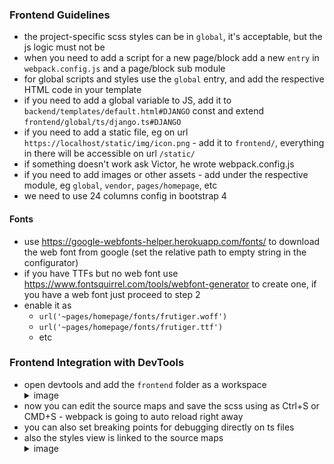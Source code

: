 ### Frontend Guidelines
- the project-specific scss styles can be in `global`, it's acceptable, but the js logic must not be
- when you need to add a script for a new page/block add a new `entry` in `webpack.config.js` and a page/block sub module
- for global scripts and styles use the `global` entry, and add the respective HTML code in your template
- if you need to add a global variable to JS, add it to `backend/templates/default.html#DJANGO` const and extend `frontend/global/ts/django.ts#DJANGO`
- if you need to add a static file, eg on url `https://localhost/static/img/icon.png` - add it to `frontend/`, everything in there will be accessible on url `/static/`
- if something doesn't work ask Victor, he wrote webpack.config.js
- if you need to add images or other assets - add under the respective module, eg `global`, `vendor`, `pages/homepage`, etc
- we need to use 24 columns config in bootstrap 4

#### Fonts
- use https://google-webfonts-helper.herokuapp.com/fonts/ to download the web font from google  (set the relative path to empty string in the configurator)
- if you have TTFs but no web font use https://www.fontsquirrel.com/tools/webfont-generator to create one, if you have a web font just proceed to step 2
- enable it as
    - `url('~pages/homepage/fonts/frutiger.woff')`
    - `url('~pages/homepage/fonts/frutiger.ttf')`
    - etc

### Frontend Integration with DevTools
- open devtools and add the `frontend` folder as a workspace <details><summary>image</summary> ![](/docs/guidelines/img/front-int-example.png)</details>
- now you can edit the source maps and save the scss using as Ctrl+S or CMD+S - webpack is going to auto reload right away
- you can also set breaking points for debugging directly on ts files
- also the styles view is linked to the source maps <details><summary>image</summary>![](/docs/guidelines/img/front-linked-styles.png)</details>
